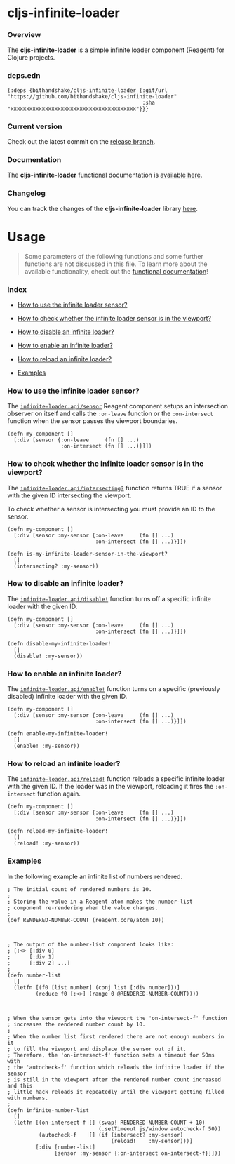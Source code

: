 
# cljs-infinite-loader

### Overview

The <strong>cljs-infinite-loader</strong> is a simple infinite loader component (Reagent) for Clojure projects.

### deps.edn

```
{:deps {bithandshake/cljs-infinite-loader {:git/url "https://github.com/bithandshake/cljs-infinite-loader"
                                           :sha     "xxxxxxxxxxxxxxxxxxxxxxxxxxxxxxxxxxxxxxxx"}}}
```

### Current version

Check out the latest commit on the [release branch](https://github.com/bithandshake/cljs-infinite-loader/tree/release).

### Documentation

The <strong>cljs-infinite-loader</strong> functional documentation is [available here](https://bithandshake.github.io/cljs-infinite-loader).

### Changelog

You can track the changes of the <strong>cljs-infinite-loader</strong> library [here](CHANGES.md).

# Usage

> Some parameters of the following functions and some further functions are not discussed in this file.
  To learn more about the available functionality, check out the [functional documentation](documentation/COVER.md)!

### Index

- [How to use the infinite loader sensor?](#how-to-use-the-infinite-loader-sensor)

- [How to check whether the infinite loader sensor is in the viewport?](#how-to-check-whether-the-infinite-loader-sensor-is-in-the-viewport)

- [How to disable an infinite loader?](#how-to-disable-an-infinite-loader)

- [How to enable an infinite loader?](#how-to-enable-an-infinite-loader)

- [How to reload an infinite loader?](#how-to-reload-an-infinite-loader)

- [Examples](#examples)

### How to use the infinite loader sensor?

The [`infinite-loader.api/sensor`](documentation/cljs/infinite-loader/API.md#sensor)
Reagent component setups an intersection observer on itself and calls the `:on-leave`
function or the `:on-intersect` function when the sensor passes the viewport boundaries.

```
(defn my-component []
  [:div [sensor {:on-leave     (fn [] ...)
                 :on-intersect (fn [] ...)}]])
```

### How to check whether the infinite loader sensor is in the viewport?

The [`infinite-loader.api/intersecting?`](documentation/cljs/infinite-loader/API.md#intersecting)
function returns TRUE if a sensor with the given ID intersecting the viewport.

To check whether a sensor is intersecting you must provide an ID to the sensor.

```
(defn my-component []
  [:div [sensor :my-sensor {:on-leave     (fn [] ...)
                            :on-intersect (fn [] ...)}]])

(defn is-my-infinite-loader-sensor-in-the-viewport?
  []
  (intersecting? :my-sensor))                            
```

### How to disable an infinite loader?

The [`infinite-loader.api/disable!`](documentation/cljs/infinite-loader/API.md#disable)
function turns off a specific infinite loader with the given ID.

```
(defn my-component []
  [:div [sensor :my-sensor {:on-leave     (fn [] ...)
                            :on-intersect (fn [] ...)}]])

(defn disable-my-infinite-loader!
  []
  (disable! :my-sensor))                            
```

### How to enable an infinite loader?

The [`infinite-loader.api/enable!`](documentation/cljs/infinite-loader/API.md#enable)
function turns on a specific (previously disabled) infinite loader with the given ID.

```
(defn my-component []
  [:div [sensor :my-sensor {:on-leave     (fn [] ...)
                            :on-intersect (fn [] ...)}]])

(defn enable-my-infinite-loader!
  []
  (enable! :my-sensor))                            
```

### How to reload an infinite loader?

The [`infinite-loader.api/reload!`](documentation/cljs/infinite-loader/API.md#reload)
function reloads a specific infinite loader with the given ID. If the loader was in
the viewport, reloading it fires the `:on-intersect` function again.

```
(defn my-component []
  [:div [sensor :my-sensor {:on-leave     (fn [] ...)
                            :on-intersect (fn [] ...)}]])

(defn reload-my-infinite-loader!
  []
  (reload! :my-sensor))                            
```

### Examples

In the following example an infinite list of numbers rendered.

```
; The initial count of rendered numbers is 10.
;
; Storing the value in a Reagent atom makes the number-list  
; component re-rendering when the value changes.
;
(def RENDERED-NUMBER-COUNT (reagent.core/atom 10))



; The output of the number-list component looks like:
; [:<> [:div 0]
;      [:div 1]
;      [:div 2] ...]
;
(defn number-list
  []
  (letfn [(f0 [list number] (conj list [:div number]))]
         (reduce f0 [:<>] (range 0 @RENDERED-NUMBER-COUNT))))



; When the sensor gets into the viewport the 'on-intersect-f' function
; increases the rendered number count by 10.
;
; When the number list first rendered there are not enough numbers in it
; to fill the viewport and displace the sensor out of it.
; Therefore, the 'on-intersect-f' function sets a timeout for 50ms with
; the 'autocheck-f' function which reloads the infinite loader if the sensor
; is still in the viewport after the rendered number count increased and this
; little hack reloads it repeatedly until the viewport getting filled with numbers.
;
(defn infinite-number-list
  []
  (letfn [(on-intersect-f [] (swap! RENDERED-NUMBER-COUNT + 10)
                             (.setTimeout js/window autocheck-f 50))
          (autocheck-f    [] (if (intersect? :my-sensor)
                                 (reload!    :my-sensor)))]
         [:div [number-list]
               [sensor :my-sensor {:on-intersect on-intersect-f}]]))

```
